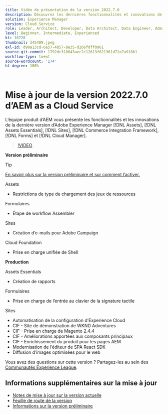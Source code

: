 ```yaml
---
title: Vidéo de présentation de la version 2022.7.0
description: Découvrez les dernières fonctionnalités et innovations de la version 2022-7-0 d’Adobe Experience Manager  [!DNL Assets Essentials], [!DNL Sites], [!DNL Screens], [!DNL Forms]  et  [!DNL Cloud Foundation].
solution: Experience Manager
version: Cloud Service
role: Leader, Architect, Developer, Data Architect, Data Engineer, Admin, User
level: Beginner, Intermediate, Experienced
kt: 10728
thumbnail: 345409.jpeg
exl-id: d98a13cd-6a57-4857-8e35-d266fdff0961
source-git-commit: 1792dc318643aec2c12613f621361d72a7a918b1
workflow-type: tm+mt
source-wordcount: '174'
ht-degree: 100%

---
```


# Mise à jour de la version 2022.7.0 d’AEM as a Cloud Service

L’équipe produit d’AEM vous présente les fonctionnalités et les innovations de la dernière version d’Adobe Experience Manager [!DNL Assets], [!DNL Assets Essentials], [!DNL Sites], [!DNL Commerce Integration Framework], [!DNL Forms] et [!DNL Cloud Manager].

>[!VIDEO](https://video.tv.adobe.com/v/345409/?quality=12&learn=on)

**Version préliminaire**

>[!TIP]
>
>[En savoir plus sur la version préliminaire et sur comment l’activer.](https://experienceleague.adobe.com/docs/experience-manager-cloud-service/content/release-notes/prerelease.html?lang=fr)

Assets

* Restrictions de type de chargement des jeux de ressources

Formulaires

* Étape de workflow Assembler

Sites

* Création d’e-mails pour Adobe Campaign

Cloud Foundation

* Prise en charge unifiée de Shell

**Production**

Assets Essentials

* Création de rapports

Formulaires

* Prise en charge de l’entrée au clavier de la signature tactile

Sites

* Automatisation de la configuration d’Experience Cloud
* CIF - Site de démonstration de WKND Adventures
* CIF - Prise en charge de Magento 2.4.4
* CIF - Améliorations apportées aux composants principaux
* CIF - Enrichissement du produit pour les pages AEM
* Modernisation de l’éditeur de SPA React SDK
* Diffusion d’images optimisées pour le web

Vous avez des questions sur cette version ?  Partagez-les au sein des [Communautés Experience League](https://adobe.ly/3paYDAo).

## Informations supplémentaires sur la mise à jour

* [Notes de mise à jour sur la version actuelle](https://experienceleague.adobe.com/docs/experience-manager-cloud-service/content/release-notes/home.html?lang=fr)
* [Feuille de route de la version](https://experienceleague.adobe.com/docs/experience-manager-release-information/aem-release-updates/update-releases-roadmap.html?lang=fr)
* [Informations sur la version préliminaire](https://experienceleague.adobe.com/docs/experience-manager-cloud-service/content/release-notes/prerelease.html?lang=fr)
